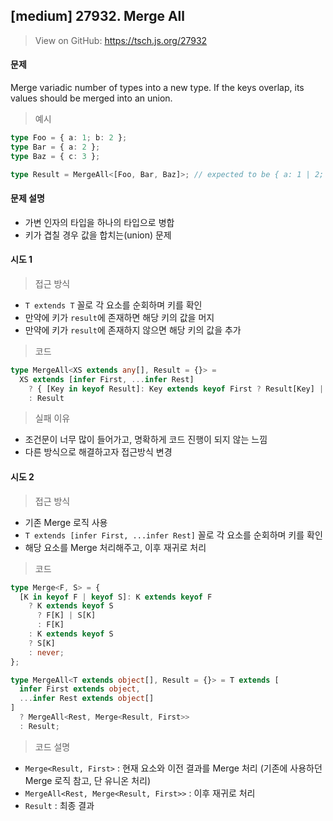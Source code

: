 ## [medium] 27932. Merge All

> View on GitHub: https://tsch.js.org/27932

#### 문제

Merge variadic number of types into a new type. If the keys overlap, its values should be merged into an union.

> 예시

```ts
type Foo = { a: 1; b: 2 };
type Bar = { a: 2 };
type Baz = { c: 3 };

type Result = MergeAll<[Foo, Bar, Baz]>; // expected to be { a: 1 | 2; b: 2; c: 3 }
```

#### 문제 설명

- 가변 인자의 타입을 하나의 타입으로 병합
- 키가 겹칠 경우 값을 합치는(union) 문제

#### 시도 1

> 접근 방식

- `T extends T` 꼴로 각 요소를 순회하며 키를 확인
- 만약에 키가 `result`에 존재하면 해당 키의 값을 머지
- 만약에 키가 `result`에 존재하지 않으면 해당 키의 값을 추가

> 코드

```ts
type MergeAll<XS extends any[], Result = {}> =
  XS extends [infer First, ...infer Rest]
    ? { [Key in keyof Result]: Key extends keyof First ? Result[Key] | First[Key] : Result[Key] }.. 어쩌구
    : Result
```

> 실패 이유

- 조건문이 너무 많이 들어가고, 명확하게 코드 진행이 되지 않는 느낌
- 다른 방식으로 해결하고자 접근방식 변경

#### 시도 2

> 접근 방식

- 기존 Merge 로직 사용
- `T extends [infer First, ...infer Rest]` 꼴로 각 요소를 순회하며 키를 확인
- 해당 요소를 Merge 처리해주고, 이후 재귀로 처리

> 코드

```ts
type Merge<F, S> = {
  [K in keyof F | keyof S]: K extends keyof F
    ? K extends keyof S
      ? F[K] | S[K]
      : F[K]
    : K extends keyof S
    ? S[K]
    : never;
};

type MergeAll<T extends object[], Result = {}> = T extends [
  infer First extends object,
  ...infer Rest extends object[]
]
  ? MergeAll<Rest, Merge<Result, First>>
  : Result;
```

> 코드 설명

- `Merge<Result, First>` : 현재 요소와 이전 결과를 Merge 처리 (기존에 사용하던 Merge 로직 참고, 단 유니온 처리)
- `MergeAll<Rest, Merge<Result, First>>` : 이후 재귀로 처리
- `Result` : 최종 결과
